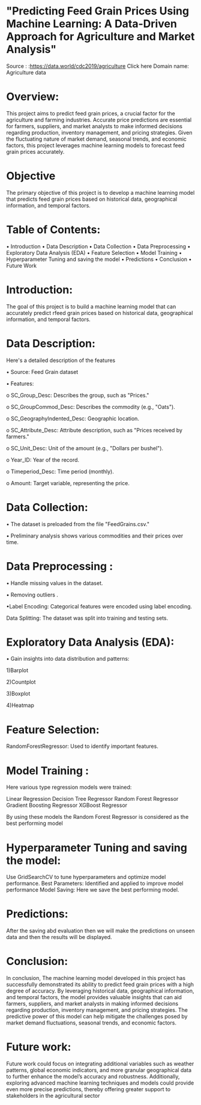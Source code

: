 # "Predicting Feed Grain Prices Using Machine Learning: A Data-Driven Approach for Agriculture and Market Analysis"

Source : :https://data.world/cdc2019/agriculture Click here
Domain name: Agriculture data

# Overview:

This project aims to predict feed grain prices, a crucial factor for the agriculture and farming industries. Accurate price predictions are essential for farmers, suppliers, and market analysts to make informed decisions regarding production, inventory management, and pricing strategies. Given the fluctuating nature of market demand, seasonal trends, and economic factors, this project leverages machine learning models to forecast feed grain prices accurately.

# Objective
The primary objective of this project is to develop a machine learning model that predicts feed grain prices based on historical data, geographical information, and temporal factors.

# Table of Contents:

•	Introduction
•	Data Description
•	Data Collection
•	Data Preprocessing
•	Exploratory Data Analysis (EDA)
•	Feature Selection
•	Model Training
•	Hyperparameter Tuning and saving the model
•	Predictions
•	Conclusion
•	Future Work


# Introduction:
The goal of this project is to build a machine learning model that can accurately predict rfeed grain prices based on historical data, geographical information, and temporal factors.
 
# Data Description:

Here's a detailed description of the features 

•	Source: Feed Grain dataset

•	Features:

o	SC_Group_Desc: Describes the group, such as "Prices."

o	SC_GroupCommod_Desc: Describes the commodity (e.g., "Oats").

o	SC_GeographyIndented_Desc: Geographic location.

o	SC_Attribute_Desc: Attribute description, such as "Prices received by farmers."

o	SC_Unit_Desc: Unit of the amount (e.g., "Dollars per bushel").

o	Year_ID: Year of the record.

o	Timeperiod_Desc: Time period (monthly).

o	Amount: Target variable, representing the price.

# Data Collection:
   
•	The dataset is preloaded from the file "FeedGrains.csv."

•	Preliminary analysis shows various commodities and their prices over time.

#  Data Preprocessing :
   
•	Handle missing values in the dataset.

•	Removing outliers .

•Label Encoding: Categorical features were encoded using label encoding.

Data Splitting: The dataset was split into training and testing sets.

# Exploratory Data Analysis (EDA):

•	Gain insights into data distribution and patterns:

1)Barplot

2)Countplot

3)Boxplot

4)Heatmap

# Feature Selection:
RandomForestRegressor: Used to identify important features.

# Model Training :
Here various type regression models were trained:

Linear Regression
Decision Tree Regressor
Random Forest Regressor
Gradient Boosting Regressor
XGBoost Regressor

By using these models the Random Forest Regressor is considered as the best performing model

# Hyperparameter Tuning and saving the model:

Use GridSearchCV to tune hyperparameters and optimize model performance.
Best Parameters: Identified and applied to improve model performance
Model Saving: Here we save the best performing model.

# Predictions:
After the saving abd evaluation then we will make the predictions on unseen data and then the results will be displayed.


# Conclusion:

In conclusion, The machine learning model developed in this project has successfully demonstrated its ability to predict feed grain prices with a high degree of accuracy. By leveraging historical data, geographical information, and temporal factors, the model provides valuable insights that can aid farmers, suppliers, and market analysts in making informed decisions regarding production, inventory management, and pricing strategies. The predictive power of this model can help mitigate the challenges posed by market demand fluctuations, seasonal trends, and economic factors.

# Future work:

Future work could focus on integrating additional variables such as weather patterns, global economic indicators, and more granular geographical data to further enhance the model’s accuracy and robustness. Additionally, exploring advanced machine learning techniques and models could provide even more precise predictions, thereby offering greater support to stakeholders in the agricultural sector

